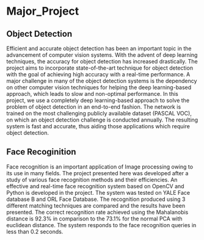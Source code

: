 # Major_Project
## Object Detection
Efficient and accurate object detection has been an important topic in the advancement of computer vision systems. With the advent of deep learning techniques, the accuracy for object detection has increased drastically. The project aims to incorporate state-of-the-art technique for object detection with the goal of achieving high accuracy with a real-time performance. A major challenge in many of the object detection systems is the dependency on other computer vision techniques for helping the deep learning-based approach, which leads to slow and non-optimal performance. In this project, we use a completely deep learning-based approach to solve the problem of object detection in an end-to-end fashion. The network is trained on the most challenging publicly available dataset (PASCAL VOC), on which an object detection challenge is conducted annually. The resulting system is fast and accurate, thus aiding those applications which require object detection. 

## Face Recoginition
Face recognition is an important application of Image processing owing to its use in many fields. The project presented here was developed after a study of various face recognition methods and their efficiencies. An effective and real-time face recognition system based on OpenCV and Python is developed in the project. The system was tested on YALE Face database B and ORL Face Database. The recognition produced using 3 different matching techniques are compared and the results have been presented. The correct recognition rate achieved using the Mahalanobis distance is 92.3% in comparison to the 73.1% for the normal PCA with euclidean distance. The system responds to the face recognition queries in less than 0.2 seconds.

